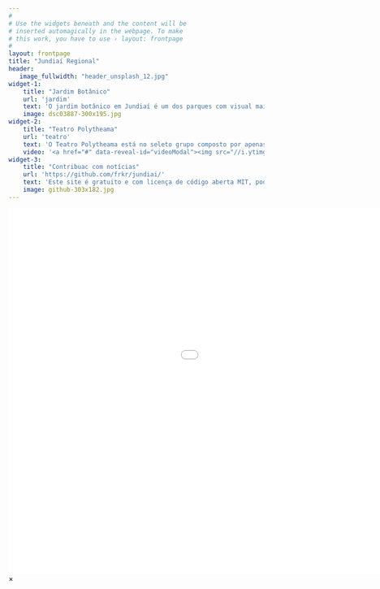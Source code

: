 ```yaml
---
#
# Use the widgets beneath and the content will be
# inserted automagically in the webpage. To make
# this work, you have to use › layout: frontpage
#
layout: frontpage
title: "Jundiaí Regional"
header:
   image_fullwidth: "header_unsplash_12.jpg"
widget-1:
    title: "Jardim Botânico"
    url: 'jardim'
    text: 'O jardim botânico em Jundiaí é um dos parques com visual mais bonito e elaborado de nossa cidade. Sua flora espanta pela diversidade, com lagos, fontes e jardins bem projetados. O Jardim Botânico foi inaugurado em 2005 e está em constante evolução. O parque se localiza à beira do Paço Municipal contando com uma área de 119.000 m².'
    image: dsc03887-300x195.jpg
widget-2:
    title: "Teatro Polytheama"
    url: 'teatro'
    text: 'O Teatro Polytheama está no seleto grupo composto por apenas seis teatros centenários no Brasil, sendo que é o único localizado em uma cidade do interior.'
    video: '<a href="#" data-reveal-id="videoModal"><img src="//i.ytimg.com/vi/RRfH_bo7M4c/default.jpg" width="302" height="182" alt=""></a>'
widget-3:
    title: "Contribuac com notícias"
    url: 'https://github.com/frkr/jundiai/'
    text: 'Este site é gratuito e com licença de código aberta MIT, podendo ser usado em outros blogs ou ate mesmo com sua ajuda aumentando o conteudo deste site'
    image: github-303x182.jpg
---
```


<div id="videoModal" class="reveal-modal large" data-reveal="">
  <div class="flex-video widescreen vimeo" style="display: block;">
    <iframe width="1280" height="720" src="//www.youtube.com/embed/RRfH_bo7M4c" frameborder="0" allowfullscreen></iframe>
  </div>
  <a class="close-reveal-modal">&#215;</a>
</div>
